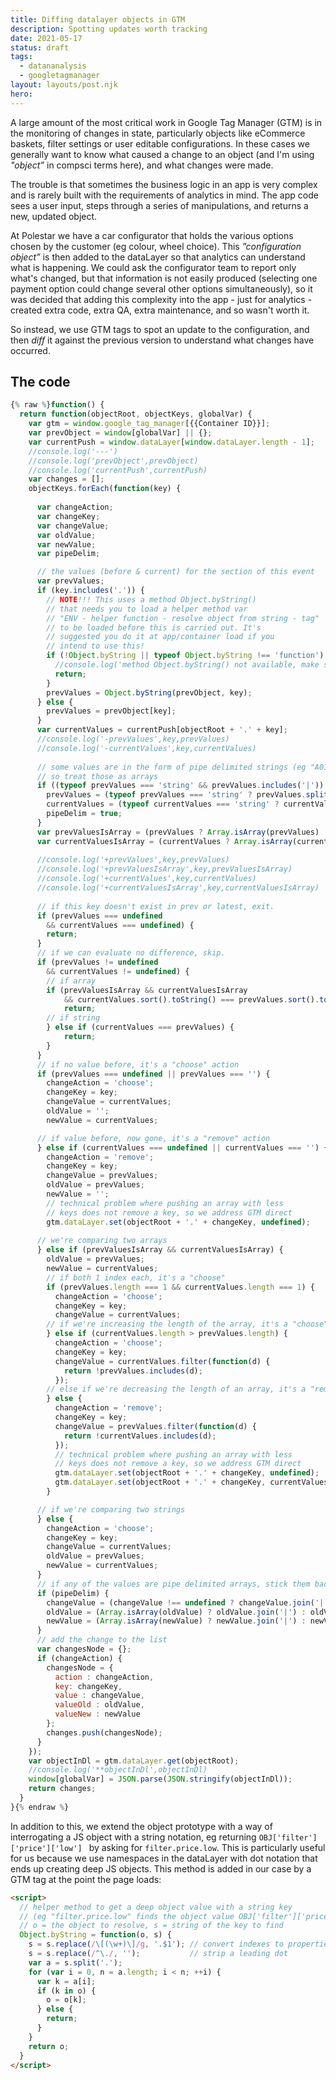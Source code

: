 ```yaml
---
title: Diffing datalayer objects in GTM
description: Spotting updates worth tracking
date: 2021-05-17
status: draft
tags:
  - datananalysis
  - googletagmanager
layout: layouts/post.njk
hero: 
---
```


A large amount of the most critical work in Google Tag Manager (GTM) is in the monitoring of changes in state, particularly objects like eCommerce baskets, filter settings or user editable configurations. In these cases we generally want to know what caused a change to an object (and I'm using _"object”_ in compsci terms here), and what changes were made.

The trouble is that sometimes the business logic in an app is very complex and is rarely built with the requirements of analytics in mind. The app code sees a user input, steps through a series of manipulations, and returns a new, updated object.

At Polestar we have a car configurator that holds the various options chosen by the customer (eg colour, wheel choice). This _”configuration object”_ is then added to the dataLayer so that analytics can understand what is happening. We could ask the configurator team to report only what's changed, but that information is not easily produced (selecting one payment option could change several other options simultaneously), so it was decided that adding this complexity into the app - just for analytics - created extra code, extra QA, extra maintenance, and so wasn't worth it.

So instead, we use GTM tags to spot an update to the configuration, and then _diff_ it against the previous version to understand what changes have occurred.

## The code

```js
{% raw %}function() {
  return function(objectRoot, objectKeys, globalVar) {
    var gtm = window.google_tag_manager[{{Container ID}}];
    var prevObject = window[globalVar] || {};
    var currentPush = window.dataLayer[window.dataLayer.length - 1];
    //console.log('---')
    //console.log('prevObject',prevObject)
    //console.log('currentPush',currentPush)
    var changes = [];
    objectKeys.forEach(function(key) {
        
      var changeAction;
      var changeKey;
      var changeValue;
      var oldValue;
      var newValue;
      var pipeDelim;

      // the values (before & current) for the section of this event
      var prevValues;
      if (key.includes('.')) {
        // NOTE!!! This uses a method Object.byString() 
        // that needs you to load a helper method var
        // "ENV - helper function - resolve object from string - tag"
        // to be loaded before this is carried out. It's 
        // suggested you do it at app/container load if you
        // intend to use this!
        if (!Object.byString || typeof Object.byString !== 'function') {
          //console.log('method Object.byString() not available, make sure it\'s helper var "ENV - helper function - resolve object from string - tag" is loaded before this diff is run',object,Object.byString,typeof Object.byString);
          return;
        }
        prevValues = Object.byString(prevObject, key);
      } else {
        prevValues = prevObject[key];
      }
      var currentValues = currentPush[objectRoot + '.' + key];
      //console.log('-prevValues',key,prevValues)
      //console.log('-currentValues',key,currentValues)
      
      // some values are in the form of pipe delimited strings (eg "A01068|A00492")
      // so treat those as arrays
      if ((typeof prevValues === 'string' && prevValues.includes('|')) || (typeof currentValues === 'string' && currentValues.includes('|'))) {
        prevValues = (typeof prevValues === 'string' ? prevValues.split('|') : '');
        currentValues = (typeof currentValues === 'string' ? currentValues.split('|') : '');
        pipeDelim = true;
      }
      var prevValuesIsArray = (prevValues ? Array.isArray(prevValues) : false );
      var currentValuesIsArray = (currentValues ? Array.isArray(currentValues) : false );
      
      //console.log('+prevValues',key,prevValues)
      //console.log('+prevValuesIsArray',key,prevValuesIsArray)
      //console.log('+currentValues',key,currentValues)
      //console.log('+currentValuesIsArray',key,currentValuesIsArray)
      
      // if this key doesn't exist in prev or latest, exit.
      if (prevValues === undefined
        && currentValues === undefined) {
        return;
      }
      // if we can evaluate no difference, skip.
      if (prevValues != undefined
        && currentValues != undefined) {
        // if array
        if (prevValuesIsArray && currentValuesIsArray
            && currentValues.sort().toString() === prevValues.sort().toString()) {
            return;
        // if string
        } else if (currentValues === prevValues) {
            return;
        }
      }
      // if no value before, it's a "choose" action
      if (prevValues === undefined || prevValues === '') {
        changeAction = 'choose';
        changeKey = key;
        changeValue = currentValues;
        oldValue = '';
        newValue = currentValues;

      // if value before, now gone, it's a "remove" action
      } else if (currentValues === undefined || currentValues === '') {
        changeAction = 'remove';
        changeKey = key;
        changeValue = prevValues;
        oldValue = prevValues;
        newValue = '';
        // technical problem where pushing an array with less
        // keys does not remove a key, so we address GTM direct
        gtm.dataLayer.set(objectRoot + '.' + changeKey, undefined);
      
      // we're comparing two arrays
      } else if (prevValuesIsArray && currentValuesIsArray) {
        oldValue = prevValues;
        newValue = currentValues;
        // if both 1 index each, it's a "choose"
        if (prevValues.length === 1 && currentValues.length === 1) {
          changeAction = 'choose';
          changeKey = key;
          changeValue = currentValues;
        // if we're increasing the length of the array, it's a "choose"
        } else if (currentValues.length > prevValues.length) {
          changeAction = 'choose';
          changeKey = key;
          changeValue = currentValues.filter(function(d) {
            return !prevValues.includes(d);
          });
        // else if we're decreasing the length of an array, it's a "remove"
        } else {
          changeAction = 'remove';
          changeKey = key;
          changeValue = prevValues.filter(function(d) {
            return !currentValues.includes(d);
          });
          // technical problem where pushing an array with less
          // keys does not remove a key, so we address GTM direct
          gtm.dataLayer.set(objectRoot + '.' + changeKey, undefined);
          gtm.dataLayer.set(objectRoot + '.' + changeKey, currentValues);
        }

      // if we're comparing two strings
      } else {
        changeAction = 'choose';
        changeKey = key;
        changeValue = currentValues;
        oldValue = prevValues;
        newValue = currentValues;
      }
      // if any of the values are pipe delimited arrays, stick them back together
      if (pipeDelim) {
        changeValue = (changeValue !== undefined ? changeValue.join('|') : changeValue);
        oldValue = (Array.isArray(oldValue) ? oldValue.join('|') : oldValue);
        newValue = (Array.isArray(newValue) ? newValue.join('|') : newValue);
      }
      // add the change to the list
      var changesNode = {};
      if (changeAction) {
        changesNode = {
          action : changeAction,
          key: changeKey,
          value : changeValue,
          valueOld : oldValue,
          valueNew : newValue
        };
        changes.push(changesNode);
      }
    });
    var objectInDl = gtm.dataLayer.get(objectRoot);
    //console.log('**objectInDl',objectInDl)
    window[globalVar] = JSON.parse(JSON.stringify(objectInDl));
    return changes;
  }
}{% endraw %}
```

In addition to this, we extend the object prototype with a way of interrogating a JS object with a string notation, eg returning `OBJ['filter']['price']['low'] ` by asking for `filter.price.low`. This is particularly useful for us because we use namespaces in the dataLayer with dot notation that ends up creating deep JS objects. This method is added in our case by a GTM tag at the point the page loads:

```html
<script>
  // helper method to get a deep object value with a string key 
  // (eg "filter.price.low" finds the object value OBJ['filter']['price']['low'])
  // o = the object to resolve, s = string of the key to find
  Object.byString = function(o, s) {
    s = s.replace(/\[(\w+)\]/g, '.$1'); // convert indexes to properties
    s = s.replace(/^\./, '');           // strip a leading dot
    var a = s.split('.');
    for (var i = 0, n = a.length; i < n; ++i) {
      var k = a[i];
      if (k in o) {
        o = o[k];
      } else {
        return;
      }
    }
    return o;
  }
</script>
```



